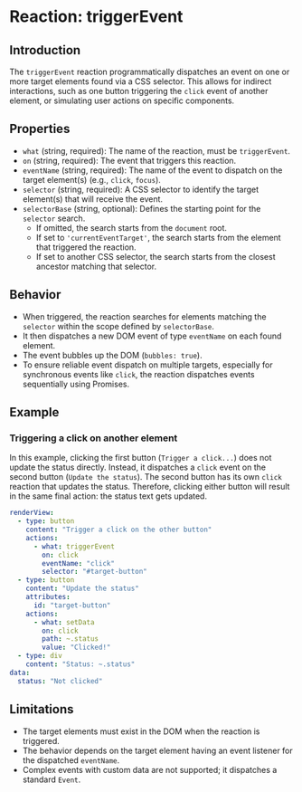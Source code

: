 # Reaction: triggerEvent

## Introduction

The `triggerEvent` reaction programmatically dispatches an event on one or more target elements found via a CSS selector. This allows for indirect interactions, such as one button triggering the `click` event of another element, or simulating user actions on specific components.

## Properties

- `what` (string, required): The name of the reaction, must be `triggerEvent`.
- `on` (string, required): The event that triggers this reaction.
- `eventName` (string, required): The name of the event to dispatch on the target element(s) (e.g., `click`, `focus`).
- `selector` (string, required): A CSS selector to identify the target element(s) that will receive the event.
- `selectorBase` (string, optional): Defines the starting point for the `selector` search.
  - If omitted, the search starts from the `document` root.
  - If set to `'currentEventTarget'`, the search starts from the element that triggered the reaction.
  - If set to another CSS selector, the search starts from the closest ancestor matching that selector.

## Behavior

- When triggered, the reaction searches for elements matching the `selector` within the scope defined by `selectorBase`.
- It then dispatches a new DOM event of type `eventName` on each found element.
- The event bubbles up the DOM (`bubbles: true`).
- To ensure reliable event dispatch on multiple targets, especially for synchronous events like `click`, the reaction dispatches events sequentially using Promises.

## Example

### Triggering a click on another element

In this example, clicking the first button (`Trigger a click...`) does not update the status directly. Instead, it dispatches a `click` event on the second button (`Update the status`). The second button has its own `click` reaction that updates the status. Therefore, clicking either button will result in the same final action: the status text gets updated.

```yaml
renderView:
  - type: button
    content: "Trigger a click on the other button"
    actions:
      - what: triggerEvent
        on: click
        eventName: "click"
        selector: "#target-button"
  - type: button
    content: "Update the status"
    attributes:
      id: "target-button"
    actions:
      - what: setData
        on: click
        path: ~.status
        value: "Clicked!"
  - type: div
    content: "Status: ~.status"
data:
  status: "Not clicked"
```

## Limitations

- The target elements must exist in the DOM when the reaction is triggered.
- The behavior depends on the target element having an event listener for the dispatched `eventName`.
- Complex events with custom data are not supported; it dispatches a standard `Event`. 